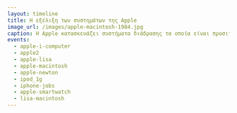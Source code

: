 ```yaml
---
layout: timeline 
title: Η εξέλιξη των συστημάτων της Apple 
image_url: /images/apple-macintosh-1984.jpg
caption: Η Apple κατασκευάζει συστήματα διάδρασης τα οποία είναι προσιτά και εύχρηστα, ενώ οι καινοτομίες εμφανίζονται σταδιακά έτσι ώστε οι χρήστες να έχουν πάντα μια βασική οικειότητα.  
events:
  - apple-i-computer
  - apple2
  - apple-lisa
  - apple-macintosh
  - apple-newton
  - ipod_1g
  - iphone-jobs
  - apple-smartwatch
  - lisa-macintosh
---
```

